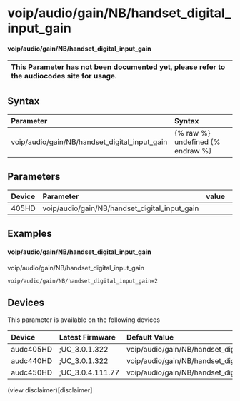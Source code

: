 ﻿---
description: voip/audio/gain/NB/handset_digital_input_gain
search: false
---

# voip/audio/gain/NB/handset_digital_input_gain

#### voip/audio/gain/NB/handset_digital_input_gain


| This Parameter has not been documented yet, please refer to the audiocodes site for usage.  |
| :--- |

## Syntax
| Parameter | Syntax |
| :--- | :--- |
|voip/audio/gain/NB/handset_digital_input_gain | {% raw %} undefined {% endraw %} |

## Parameters
|Device|Parameter|value|Description|
|:---|:---|:---|:---|
| 405HD | voip/audio/gain/NB/handset_digital_input_gain |  |  |

## Examples
#### voip/audio/gain/NB/handset_digital_input_gain

voip/audio/gain/NB/handset_digital_input_gain

```
voip/audio/gain/NB/handset_digital_input_gain=2
```

## Devices
This parameter is available on the following devices

| Device | Latest Firmware | Default Value |
|:---|:---|:---|
| audc405HD | ;UC_3.0.1.322 | voip/audio/gain/NB/handset_digital_input_gain=2 
| audc440HD | ;UC_3.0.1.322 | voip/audio/gain/NB/handset_digital_input_gain=7 
| audc450HD | ;UC_3.0.4.111.77 | voip/audio/gain/NB/handset_digital_input_gain=7 

(view disclaimer)[disclaimer]
